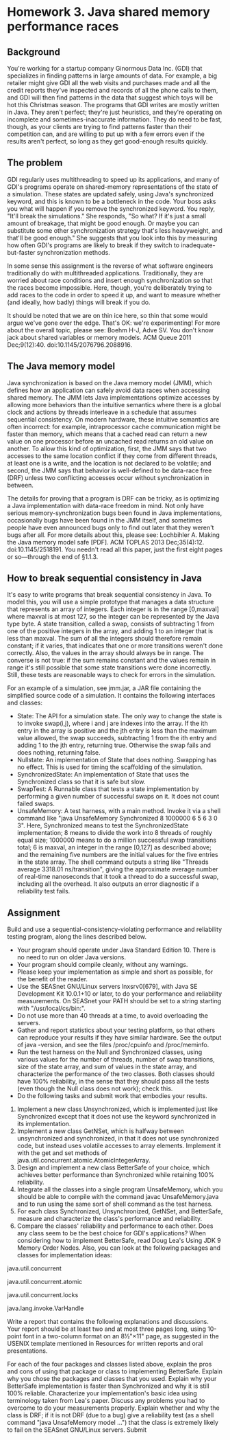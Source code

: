 # Homework 3. Java shared memory performance races
## Background
You're working for a startup company Ginormous Data Inc. (GDI) that specializes in finding patterns in large amounts of data. For example, a big retailer might give GDI all the web visits and purchases made and all the credit reports they've inspected and records of all the phone calls to them, and GDI will then find patterns in the data that suggest which toys will be hot this Christmas season. The programs that GDI writes are mostly written in Java. They aren't perfect; they're just heuristics, and they're operating on incomplete and sometimes-inaccurate information. They do need to be fast, though, as your clients are trying to find patterns faster than their competition can, and are willing to put up with a few errors even if the results aren't perfect, so long as they get good-enough results quickly.

## The problem
GDI regularly uses multithreading to speed up its applications, and many of GDI's programs operate on shared-memory representations of the state of a simulation. These states are updated safely, using Java's synchronized keyword, and this is known to be a bottleneck in the code. Your boss asks you what will happen if you remove the synchronized keyword. You reply, "It'll break the simulations." She responds, "So what? If it's just a small amount of breakage, that might be good enough. Or maybe you can substitute some other synchronization strategy that's less heavyweight, and that'll be good enough." She suggests that you look into this by measuring how often GDI's programs are likely to break if they switch to inadequate-but-faster synchronization methods.

In some sense this assignment is the reverse of what software engineers traditionally do with multithreaded applications. Traditionally, they are worried about race conditions and insert enough synchronization so that the races become impossible. Here, though, you're deliberately trying to add races to the code in order to speed it up, and want to measure whether (and ideally, how badly) things will break if you do.

It should be noted that we are on thin ice here, so thin that some would argue we've gone over the edge. That's OK: we're experimenting! For more about the overall topic, please see: Boehm H-J, Adve SV. You don't know jack about shared variables or memory models. ACM Queue 2011 Dec;9(12):40. doi:10.1145/2076796.2088916.

## The Java memory model
Java synchronization is based on the Java memory model (JMM), which defines how an application can safely avoid data races when accessing shared memory. The JMM lets Java implementations optimize accesses by allowing more behaviors than the intuitive semantics where there is a global clock and actions by threads interleave in a schedule that assumes sequential consistency. On modern hardware, these intuitive semantics are often incorrect: for example, intraprocessor cache communication might be faster than memory, which means that a cached read can return a new value on one processor before an uncached read returns an old value on another. To allow this kind of optimization, first, the JMM says that two accesses to the same location conflict if they come from different threads, at least one is a write, and the location is not declared to be volatile; and second, the JMM says that behavior is well-defined to be data-race free (DRF) unless two conflicting accesses occur without synchronization in between.

The details for proving that a program is DRF can be tricky, as is optimizing a Java implementation with data-race freedom in mind. Not only have serious memory-synchronization bugs been found in Java implementations, occasionally bugs have been found in the JMM itself, and sometimes people have even announced bugs only to find out later that they weren't bugs after all. For more details about this, please see: Lochbihler A. Making the Java memory model safe [PDF]. ACM TOPLAS 2013 Dec;35(4):12. doi:10.1145/2518191. You needn't read all this paper, just the first eight pages or so—through the end of §1.1.3.

## How to break sequential consistency in Java
It's easy to write programs that break sequential consistency in Java. To model this, you will use a simple prototype that manages a data structure that represents an array of integers. Each integer is in the range [0,maxval] where maxval is at most 127, so the integer can be represented by the Java type byte. A state transition, called a swap, consists of subtracting 1 from one of the positive integers in the array, and adding 1 to an integer that is less than maxval. The sum of all the integers should therefore remain constant; if it varies, that indicates that one or more transitions weren't done correctly. Also, the values in the array should always be in range. The converse is not true: if the sum remains constant and the values remain in range it's still possible that some state transitions were done incorrectly. Still, these tests are reasonable ways to check for errors in the simulation.

For an example of a simulation, see jmm.jar, a JAR file containing the simplified source code of a simulation. It contains the following interfaces and classes:

* State: 
The API for a simulation state. The only way to change the state is to invoke swap(i,j), where i and j are indexes into the array. If the ith entry in the array is positive and the jth entry is less than the maximum value allowed, the swap succeeds, subtracting 1 from the ith entry and adding 1 to the jth entry, returning true. Otherwise the swap fails and does nothing, returning false.
* Nullstate: 
An implementation of State that does nothing. Swapping has no effect. This is used for timing the scaffolding of the simulation.
* SynchronizedState: 
An implementation of State that uses the Synchronized class so that it is safe but slow.
* SwapTest: 
A Runnable class that tests a state implementation by performing a given number of successful swaps on it. It does not count failed swaps.
* UnsafeMemory: 
A test harness, with a main method. Invoke it via a shell command like "java UnsafeMemory Synchronized 8 1000000 6 5 6 3 0 3". Here, Synchronized means to test the SynchronizedState implementation; 8 means to divide the work into 8 threads of roughly equal size; 1000000 means to do a million successful swap transitions total; 6 is maxval, an integer in the range [0,127] as described above; and the remaining five numbers are the initial values for the five entries in the state array. The shell command outputs a string like "Threads average 3318.01 ns/transition", giving the approximate average number of real-time nanoseconds that it took a thread to do a successful swap, including all the overhead. It also outputs an error diagnostic if a reliability test fails.

## Assignment
Build and use a sequential-consistency-violating performance and reliability testing program, along the lines described below.

* Your program should operate under Java Standard Edition 10. There is no need to run on older Java versions.
* Your program should compile cleanly, without any warnings.
* Please keep your implementation as simple and short as possible, for the benefit of the reader.
* Use the SEASnet GNU/Linux servers lnxsrv0[679], with Java SE Development Kit 10.0.1+10 or later, to do your performance and reliability measurements. On SEASnet your PATH should be set to a string starting with "/usr/local/cs/bin:".
* Do not use more than 40 threads at a time, to avoid overloading the servers.
* Gather and report statistics about your testing platform, so that others can reproduce your results if they have similar hardware. See the output of java -version, and see the files /proc/cpuinfo and /proc/meminfo.
* Run the test harness on the Null and Synchronized classes, using various values for the number of threads, number of swap transitions, size of the state array, and sum of values in the state array, and characterize the performance of the two classes. Both classes should have 100% reliability, in the sense that they should pass all the tests (even though the Null class does not work); check this.
* Do the following tasks and submit work that embodies your results.

1. Implement a new class Unsynchronized, which is implemented just like Synchronized except that it does not use the keyword synchronized in its implementation.
2. Implement a new class GetNSet, which is halfway between unsynchronized and synchronized, in that it does not use synchronized code, but instead uses volatile accesses to array elements. Implement it with the get and set methods of java.util.concurrent.atomic.AtomicIntegerArray.
3. Design and implement a new class BetterSafe of your choice, which achieves better performance than Synchronized while retaining 100% reliability.
4. Integrate all the classes into a single program UnsafeMemory, which you should be able to compile with the command javac UnsafeMemory.java and to run using the same sort of shell command as the test harness.
5. For each class Synchronized, Unsynchronized, GetNSet, and BetterSafe, measure and characterize the class's performance and reliability.
6. Compare the classes' reliability and performance to each other. Does any class seem to be the best choice for GDI's applications?
When considering how to implement BetterSafe, read Doug Lea's Using JDK 9 Memory Order Nodes. Also, you can look at the following packages and classes for implementation ideas:

java.util.concurrent

java.util.concurrent.atomic

java.util.concurrent.locks

java.lang.invoke.VarHandle

Write a report that contains the following explanations and discussions. Your report should be at least two and at most three pages long, using 10-point font in a two-column format on an 8½"×11" page, as suggested in the USENIX template mentioned in Resources for written reports and oral presentations.

For each of the four packages and classes listed above, explain the pros and cons of using that package or class to implementing BetterSafe. Explain why you chose the packages and classes that you used.
Explain why your BetterSafe implementation is faster than Synchronized and why it is still 100% reliable. Characterize your implementation's basic idea using terminology taken from Lea's paper.
Discuss any problems you had to overcome to do your measurements properly. Explain whether and why the class is DRF; if it is not DRF (due to a bug) give a reliability test (as a shell command "java UnsafeMemory model ...") that the class is extremely likely to fail on the SEASnet GNU/Linux servers.
Submit
